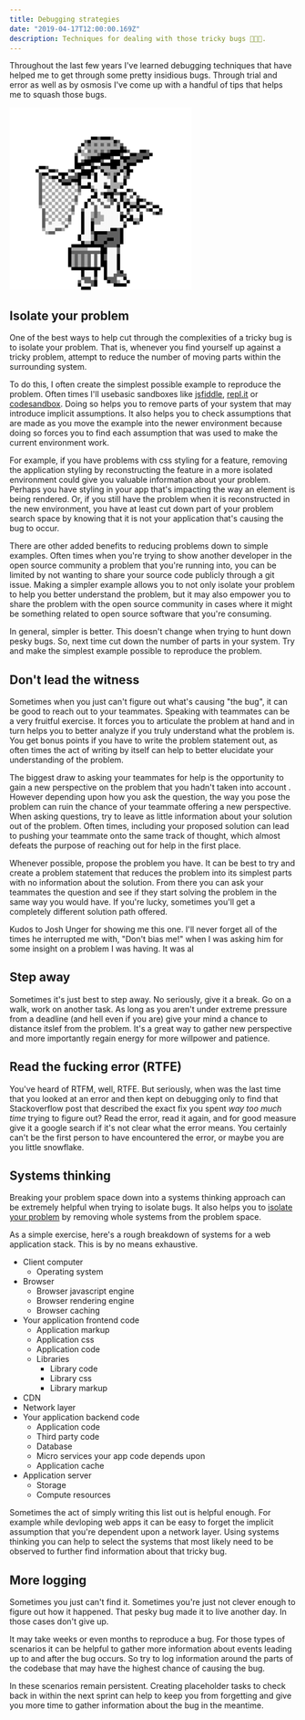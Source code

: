 ```yaml
---
title: Debugging strategies
date: "2019-04-17T12:00:00.169Z"
description: Techniques for dealing with those tricky bugs 🐛🐛🐛.
---
```


Throughout the last few years I've learned debugging techniques that have helped me to get through some pretty insidious
bugs. Through trial and error as well as by osmosis I've come up with a handful of tips that helps me to squash those
bugs.

![](./bugcatcher.png)

## Isolate your problem

One of the best ways to help cut through the complexities of a tricky bug is to isolate your problem. That is,
whenever you find yourself up against a tricky problem, attempt to reduce the number of moving parts within the surrounding system.

To do this, I often create the simplest possible example to reproduce the problem. Often times I'll usebasic sandboxes like [jsfiddle](https://jsfiddle.net),
[repl.it](https://repl.it) or [codesandbox](https://codesandbox.io). Doing so helps you to remove parts of your system
that may introduce implicit assumptions. It also helps you to check assumptions that are made as you move the example
into the newer environment because doing so forces you to find each assumption that was used to make the current environment work.

For example, if you have problems with css styling for a feature, removing the application styling by reconstructing the
feature in a more isolated environment could give you valuable information about your problem. Perhaps you
have styling in your app that's impacting the way an element is being rendered. Or, if you still have the problem
when it is reconstructed in the new environment, you have at least cut down part of your problem search space by knowing
that it is not your application that's causing the bug to occur.

There are other added benefits to reducing problems down to simple examples. Often times when you're trying to show another developer in the open source community a problem that you're running into, you can be limited by not wanting to share your source code publicly through a git issue. Making a simpler example allows you to not only isolate your problem to help you better understand the problem, but it may also empower you to share the problem with the open source community in cases where it might be something related to open source software that you're consuming.

In general, simpler is better. This doesn't change when trying to hunt down pesky bugs. So, next time cut down the number of parts in your system. Try and make the simplest example possible to reproduce the problem.

## Don't lead the witness

Sometimes when you just can't figure out what's causing "the bug", it can be good to reach out to your teammates. Speaking with
teammates can be a very fruitful exercise. It forces you to articulate the problem at hand and in turn helps you to
better analyze if you truly understand what the problem is. You get bonus points if you have to write the problem
statement out, as often times the act of writing by itself can help to better elucidate your understanding of the problem.

The biggest draw to asking your teammates for help is the opportunity to gain a new perspective on the problem that you hadn't taken into account
. However depending upon how you ask the question, the way you pose the problem can ruin the chance of your teammate offering a new perspective.
When asking questions, try to leave as little information about your solution out of the problem. Often times, including your
proposed solution can lead to pushing your teammate onto the same track of thought, which almost defeats the purpose of
reaching out for help in the first place.

Whenever possible, propose the problem you have. It can be best to try and create a problem statement that reduces the
problem into its simplest parts with no information about the solution. From there you can ask your teammates the
question and see if they start solving the problem in the same way you would have. If you're lucky, sometimes you'll get
a completely different solution path offered.

Kudos to Josh Unger for showing me this one. I'll never forget all of the times he interrupted me with, "Don't bias me!"
when I was asking him for some insight on a problem I was having. It was al

## Step away

Sometimes it's just best to step away. No seriously, give it a break. Go on a walk, work on another task. As long as you aren't under extreme pressure from a deadline (and hell even if you are) give your mind a chance to distance itslef from the problem. It's a great way to gather new perspective and more importantly regain energy for more willpower and patience.

## Read the fucking error (RTFE)

You've heard of RTFM, well, RTFE. But seriously, when was the last time that you looked at an error and then kept on debugging only to find that Stackoverflow post that described the exact fix you spent _way too much time_ trying to figure out? Read the error, read it again, and for good measure give it a google search if it's not clear what the error means. You certainly can't be the first person to have encountered the error, or maybe you are you little snowflake.

## Systems thinking

Breaking your problem space down into a systems thinking approach can be extremely helpful when trying to isolate bugs. It also helps you to [isolate your problem](#isolate-your-problem) by removing whole systems from the problem space.

As a simple exercise, here's a rough breakdown of systems for a web application stack. This is by no means exhaustive.

- Client computer
  - Operating system
- Browser
  - Browser javascript engine
  - Browser rendering engine
  - Browser caching
- Your application frontend code
  - Application markup
  - Application css
  - Application code
  - Libraries
    - Library code
    - Library css
    - Library markup
- CDN
- Network layer
- Your application backend code
  - Application code
  - Third party code
  - Database
  - Micro services your app code depends upon
  - Application cache
- Application server
  - Storage
  - Compute resources

Sometimes the act of simply writing this list out is helpful enough. For example while devloping web apps it can be easy to forget the implicit assumption that you're dependent upon a network layer. Using systems thinking you can help to select the systems that most likely need to be observed to further find information about that tricky bug.

## More logging

Sometimes you just can't find it. Sometimes you're just not clever enough to figure out how it happened. That pesky bug made it to live another day. In those cases don't give up.

It may take weeks or even months to reproduce a bug. For those types of scenarios it can be helpful to gather more information about events leading up to and after the bug occurs. So try to log information around the parts of the codebase that may have the highest chance of causing the bug.

In these scenarios remain persistent. Creating placeholder tasks to check back in within the next sprint can help to keep you from forgetting and give you more time to gather information about the bug in the meantime.
